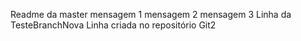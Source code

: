 ﻿Readme da master
mensagem 1
mensagem 2
mensagem 3
Linha da TesteBranchNova
Linha criada no repositório Git2